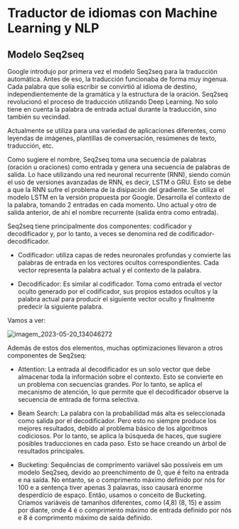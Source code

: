 # Traductor de idiomas con Machine Learning y NLP

## Modelo Seq2seq 
Google introdujo por primera vez el modelo Seq2seq para la traducción automática. Antes de eso, la traducción funcionaba de forma muy ingenua. Cada palabra que solía escribir se convirtió al idioma de destino, independientemente de la gramática y la estructura de la oración. Seq2seq revolucionó el proceso de traducción utilizando Deep Learning. No solo tiene en cuenta la palabra de entrada actual durante la traducción, sino también su vecindad.

Actualmente se utiliza para una variedad de aplicaciones diferentes, como leyendas de imágenes, plantillas de conversación, resúmenes de texto, traducción, etc.

Como sugiere el nombre, Seq2seq toma una secuencia de palabras (oración u oraciones) como entrada y genera una secuencia de palabras de salida. Lo hace utilizando una red neuronal recurrente (RNN), siendo común el uso de versiones avanzadas de RNN, es decir, LSTM o GRU. Esto se debe a que la RNN sufre el problema de la disipación del gradiente. Se utiliza el modelo LSTM en la versión propuesta por Google. Desarrolla el contexto de la palabra, tomando 2 entradas en cada momento. Uno actual y otro de salida anterior, de ahí el nombre recurrente (salida entra como entrada).

Seq2seq tiene principalmente dos componentes: codificador y decodificador y, por lo tanto, a veces se denomina red de codificador-decodificador.

 - Codificador: utiliza capas de redes neuronales profundas y convierte las palabras de entrada en los vectores ocultos correspondientes. Cada vector representa la palabra actual y el contexto de la palabra.

- Decodificador: Es similar al codificador. Toma como entrada el vector oculto generado por el codificador, sus propios estados ocultos y la palabra actual para producir el siguiente vector oculto y finalmente predecir la siguiente palabra.

Vamos a ver:

![imagem_2023-05-20_134046272](https://github.com/EricPassosScience/NLP_Word2vec_PCA_Visualization/assets/97414922/fe74c9fa-67c7-4f03-b615-0287b58665c2)

Además de estos dos elementos, muchas optimizaciones llevaron a otros componentes de Seq2seq:

- Attention: La entrada al decodificador es un solo vector que debe almacenar toda la información sobre el contexto. Esto se convierte en un problema con secuencias grandes. Por lo tanto, se aplica el mecanismo de atención, lo que permite que el decodificador observe la secuencia de entrada de forma selectiva.

- Beam Search: La palabra con la probabilidad más alta es seleccionada como salida por el decodificador. Pero esto no siempre produce los mejores resultados, debido al problema básico de los algoritmos codiciosos. Por lo tanto, se aplica la búsqueda de haces, que sugiere posibles traducciones en cada paso. Esto se hace creando un árbol de resultados principales.

- Bucketing: Sequências de comprimento variável são possíveis em um modelo Seq2seq, devido ao preenchimento de 0, que é feito na entrada e na saída. No entanto, se o comprimento máximo definido por nós for 100 e a sentença tiver apenas 3 palavras, isso causará enorme desperdício de espaço. Então, usamos o conceito de Bucketing. Criamos variáveis de tamanhos diferentes, como (4,8) (8, 15) e assim por diante, onde 4 é o comprimento máximo de entrada definido por nós e 8 é comprimento máximo de saída definido. 

